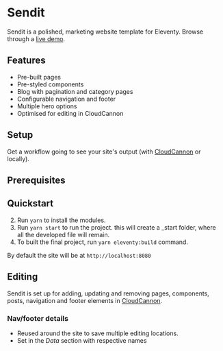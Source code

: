 # Sendit

Sendit is a polished, marketing website template for Eleventy. Browse through a [live demo](https://potent-ship.cloudvent.net/).

## Features

- Pre-built pages
- Pre-styled components
- Blog with pagination and category pages
- Configurable navigation and footer
- Multiple hero options
- Optimised for editing in CloudCannon

## Setup

Get a workflow going to see your site's output (with [CloudCannon](https://app.cloudcannon.com/) or locally).

## Prerequisites

## Quickstart

2. Run `yarn` to install the modules.
3. Run `yarn start` to run the project. this will create a \_start folder, where all the developed file will remain.
4. To built the final project, run `yarn eleventy:build` command.

By default the site will be at `http://localhost:8080`

## Editing

Sendit is set up for adding, updating and removing pages, components, posts, navigation and footer elements in [CloudCannon](https://app.cloudcannon.com/).

### Nav/footer details

* Reused around the site to save multiple editing locations.
* Set in the *Data* section with respective names